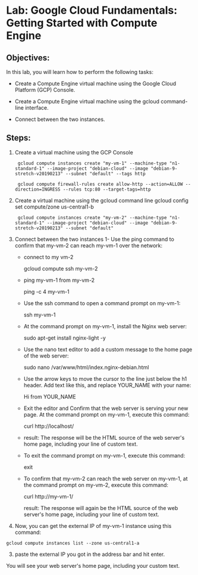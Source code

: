 # Lab: Google Cloud Fundamentals: Getting Started with Compute Engine

## Objectives:
In this lab, you will learn how to perform the following tasks:

- Create a Compute Engine virtual machine using the Google Cloud Platform (GCP) Console.

- Create a Compute Engine virtual machine using the gcloud command-line interface.

- Connect between the two instances.

## Steps:

1. Create a virtual machine using the GCP Console

        gcloud compute instances create "my-vm-1" --machine-type "n1-standard-1" --image-project "debian-cloud" --image "debian-9-stretch-v20190213" --subnet "default" --tags http

        gcloud compute firewall-rules create allow-http --action=ALLOW --direction=INGRESS --rules tcp:80 --target-tags=http

2. Create a virtual machine using the gcloud command line
        gcloud config set compute/zone us-central1-b

        gcloud compute instances create "my-vm-2" --machine-type "n1-standard-1" --image-project "debian-cloud" --image "debian-9-stretch-v20190213" --subnet "default"

3. Connect between the two instances
  1- Use the ping command to confirm that my-vm-2 can reach my-vm-1 over the network:
    - connect to my vm-2

        gcloud compute ssh my-vm-2

    - ping my-vm-1 from my-vm-2

        ping -c 4 my-vm-1

    - Use the ssh command to open a command prompt on my-vm-1:

        ssh my-vm-1

    - At the command prompt on my-vm-1, install the Nginx web server:

        sudo apt-get install nginx-light -y

    - Use the nano text editor to add a custom message to the home page of the web server:

        sudo nano /var/www/html/index.nginx-debian.html

    - Use the arrow keys to move the cursor to the line just below the h1 header. Add text like this, and replace YOUR_NAME with your name:

        Hi from YOUR_NAME

    - Exit the editor and Confirm that the web server is serving your new page. At the command prompt on my-vm-1, execute this command:

        curl http://localhost/

    - result: The response will be the HTML source of the web server's home page, including your line of custom text.

    - To exit the command prompt on my-vm-1, execute this command:

        exit

    - To confirm that my-vm-2 can reach the web server on my-vm-1, at the command prompt on my-vm-2, execute this command:

        curl http://my-vm-1/

        result: The response will again be the HTML source of the web server's home page, including your line of custom text.

  2. Now, you can get the external IP of my-vm-1 instance using this command:

    gcloud compute instances list --zone us-central1-a

  3. paste the external IP you got in the address bar and hit enter.

  You will see your web server's home page, including your custom text.
